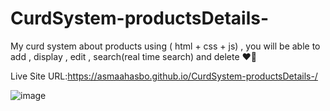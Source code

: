 # CurdSystem-productsDetails-
My curd system about products using ( html + css + js) , you will be able to add , display , edit , search(real time search) and delete ❤🥰 

Live Site URL:https://asmaahasbo.github.io/CurdSystem-productsDetails-/

![image](https://user-images.githubusercontent.com/83385705/219634774-4e684bac-714e-4c17-9826-b39ca125f72c.png)
